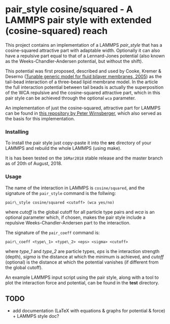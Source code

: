 # pair_style cosine/squared - A LAMMPS pair style with extended (cosine-squared) reach

This project contains an implementation of a LAMMPS _pair\_style_ that has a cosine-squared attractive part with adaptable width. Optionally it can also have a repulsive part equal to that of a Lennard-Jones potential (also known as the Weeks-Chandler-Andersen potential, but without the shift).

This potential was first proposed, described and used by Cooke, Kremer & Deserno ([Tunable generic model for fluid bilayer membranes, 2005](https://doi.org/10.1103/PhysRevE.72.011506)) as the tail-bead interaction of a three-bead lipid membrane model. In the article the full interaction potential between tail beads is actually the superposition of the WCA repulsive and the cosine-squared attractive part, which in this pair style can be achieved through the optional `wca` parameter.

An implementation of just the cosine-squared, attractive part for LAMMPS can be found in [this repository by Peter Wirnsberger](https://github.com/pw359/membrane), which also served as the basis for this implementation.

### Installing

To install the pair style just copy-paste it into the **src** directory of your LAMMPS and rebuild the whole LAMMPS (using make).

It is has been tested on the `16Mar2018` stable release and the master branch as of 20th of August, 2018.

### Usage

The name of the interaction in LAMMPS is `cosine/squared`, and the signature of the `pair_style` command is the follwing:
```
pair\_style cosine/squared <cutoff> (wca yes/no)
```
where _cutoff_ is the global cutoff for all particle type pairs and _wca_ is an optional parameter which, if chosen, makes the pair style include a repulsive Weeks-Chandler-Andersen part to the interaction.

The signature of the `pair_coeff` command is:
```
pair\_coeff <type\_1> <type\_2> <eps> <sigma> <cutoff>
```
where _type\_1_ and _type\_2_ are particle types, _eps_ is the interaction strength (depth), _sigma_ is the distance at which the minimum is achieved, and _cutoff_ (optional) is the distance at which the potential vanishes (if different from the global cutoff).

An example LAMMPS input script using the pair style, along with a tool to plot the interaction force and potential, can be found in the **test** directory.

## TODO

* add documentation (LaTeX with equations & graphs for potential & force) + LAMMPS style doc?
